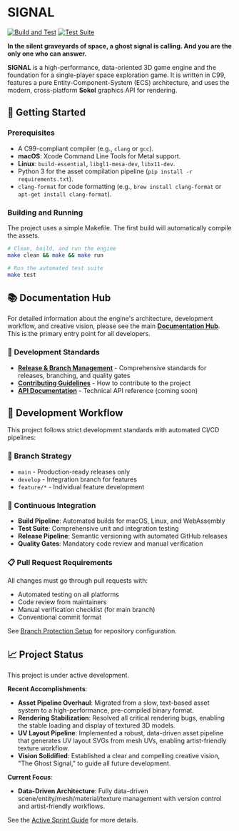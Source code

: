 # SIGNAL

[![Build and Test](https://github.com/ratimics/cgame/actions/workflows/build.yml/badge.svg)](https://github.com/ratimics/cgame/actions/workflows/build.yml)
[![Test Suite](https://github.com/ratimics/cgame/actions/workflows/test.yml/badge.svg)](https://github.com/ratimics/cgame/actions/workflows/test.yml)

**In the silent graveyards of space, a ghost signal is calling. And you are the only one who can answer.**

**SIGNAL** is a high-performance, data-oriented 3D game engine and the foundation for a single-player space exploration game. It is written in C99, features a pure Entity-Component-System (ECS) architecture, and uses the modern, cross-platform **Sokol** graphics API for rendering.

## 🚀 Getting Started

### Prerequisites

- A C99-compliant compiler (e.g., `clang` or `gcc`).
- **macOS**: Xcode Command Line Tools for Metal support.
- **Linux**: `build-essential`, `libgl1-mesa-dev`, `libx11-dev`.
- Python 3 for the asset compilation pipeline (`pip install -r requirements.txt`).
- `clang-format` for code formatting (e.g., `brew install clang-format` or `apt-get install clang-format`).

### Building and Running

The project uses a simple Makefile. The first build will automatically compile the assets.

```bash
# Clean, build, and run the engine
make clean && make && make run

# Run the automated test suite
make test
```

## 📚 Documentation Hub

For detailed information about the engine's architecture, development workflow, and creative vision, please see the main **[Documentation Hub](./docs/README.md)**. This is the primary entry point for all developers.

### 🔄 Development Standards

- **[Release & Branch Management](./docs/RELEASE_STANDARDS.md)** - Comprehensive standards for releases, branching, and quality gates
- **[Contributing Guidelines](./CONTRIBUTING.md)** - How to contribute to the project
- **[API Documentation](./docs/API_REFERENCE.md)** - Technical API reference (coming soon)

## 🔧 Development Workflow

This project follows strict development standards with automated CI/CD pipelines:

### 🌳 Branch Strategy
- `main` - Production-ready releases only
- `develop` - Integration branch for features  
- `feature/*` - Individual feature development

### 🚀 Continuous Integration
- **Build Pipeline**: Automated builds for macOS, Linux, and WebAssembly
- **Test Suite**: Comprehensive unit and integration testing
- **Release Pipeline**: Semantic versioning with automated GitHub releases
- **Quality Gates**: Mandatory code review and manual verification

### 📋 Pull Request Requirements
All changes must go through pull requests with:
- Automated testing on all platforms
- Code review from maintainers
- Manual verification checklist (for main branch)
- Conventional commit format

See [Branch Protection Setup](./.github/BRANCH_PROTECTION_SETUP.md) for repository configuration.

## 📈 Project Status

This project is under active development.

**Recent Accomplishments**:
*   **Asset Pipeline Overhaul**: Migrated from a slow, text-based asset system to a high-performance, pre-compiled binary format.
*   **Rendering Stabilization**: Resolved all critical rendering bugs, enabling the stable loading and display of textured 3D models.
*   **UV Layout Pipeline**: Implemented a robust, data-driven asset pipeline that generates UV layout SVGs from mesh UVs, enabling artist-friendly texture workflow.
*   **Vision Solidified**: Established a clear and compelling creative vision, "The Ghost Signal," to guide all future development.

**Current Focus**:
*   **Data-Driven Architecture**: Fully data-driven scene/entity/mesh/material/texture management with version control and artist-friendly workflows.

See the [Active Sprint Guide](./docs/sprints/active/sprint_18_systems_refactor.md) for more details.
